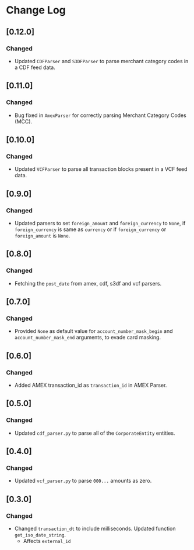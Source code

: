 # Change Log

## [0.12.0]

### Changed

- Updated `CDFParser` and `S3DFParser` to parse merchant category codes in a CDF feed data.

## [0.11.0]

### Changed

- Bug fixed in `AmexParser` for correctly parsing Merchant Category Codes (MCC).

## [0.10.0]

### Changed

- Updated `VCFParser` to parse all transaction blocks present in a VCF feed data.

## [0.9.0]

### Changed

- Updated parsers to set `foreign_amount` and `foreign_currency` to `None`, if `foreign_currency` is same as `currency` or if `foreign_currency` or `foreign_amount` is `None`.

## [0.8.0]

### Changed

- Fetching the `post_date` from amex, cdf, s3df and vcf parsers.

## [0.7.0]

### Changed

- Provided `None` as default value for `account_number_mask_begin` and `account_number_mask_end` arguments, to evade card masking.

## [0.6.0]

### Changed

- Added AMEX transaction_id as `transaction_id` in AMEX Parser.

## [0.5.0]

### Changed

- Updated `cdf_parser.py` to parse all of the `CorporateEntity` entities.

## [0.4.0]

### Changed

- Updated `vcf_parser.py` to parse `000...` amounts as zero.

## [0.3.0]

### Changed

- Changed `transaction_dt` to include milliseconds. Updated function `get_iso_date_string`.
  - Affects `external_id`
